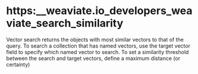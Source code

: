 # https:\_\_weaviate.io_developers_weaviate_search_similarity

Vector search returns the objects with most similar vectors to that of the query. To search a collection that has named vectors, use the target vector field to specify which named vector to search. To set a similarity threshold between the search and target vectors, define a maximum distance (or certainty)

